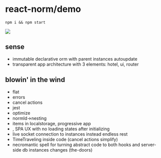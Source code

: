 # react-norm/demo

`npm i && npm start`

![](./primavera.jpg)

## sense

- immutable declarative orm with parent instances autoupdate
- transparent app architecture with 3 elements: hotel, ui, router

## blowin' in the wind

- flat
- errors
- cancel actions
- jest
- optimize
- normId->nesting
- items in localstorage, progressive app
- <PreloadLink />, SPA UX with no loading states after initializing
- live socket connection to instances instead endless rest
- TimeTraveling inside code (cancel actions simplify)
- necromantic spell for turning abstract code to both hooks and server-side db instances changes (the-doors)
